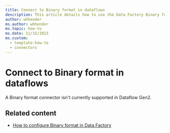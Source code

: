 ```yaml
---
title: Connect to Binary format in dataflows
description: This article details how to use the Data Factory Binary format connector in Microsoft Fabric to create a Binary format connection in dataflows.
author: whhender
ms.author: whhender
ms.topic: how-to
ms.date: 11/15/2023
ms.custom:
  - template-how-to
  - connectors
---
```


# Connect to Binary format in dataflows

A Binary format connector isn't currently supported in Dataflow Gen2.

## Related content

- [How to configure Binary format in Data Factory](format-binary.md)
